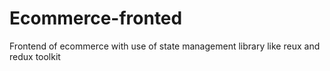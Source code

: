 # Ecommerce-fronted
Frontend of ecommerce with use of state management library like reux and redux toolkit 
